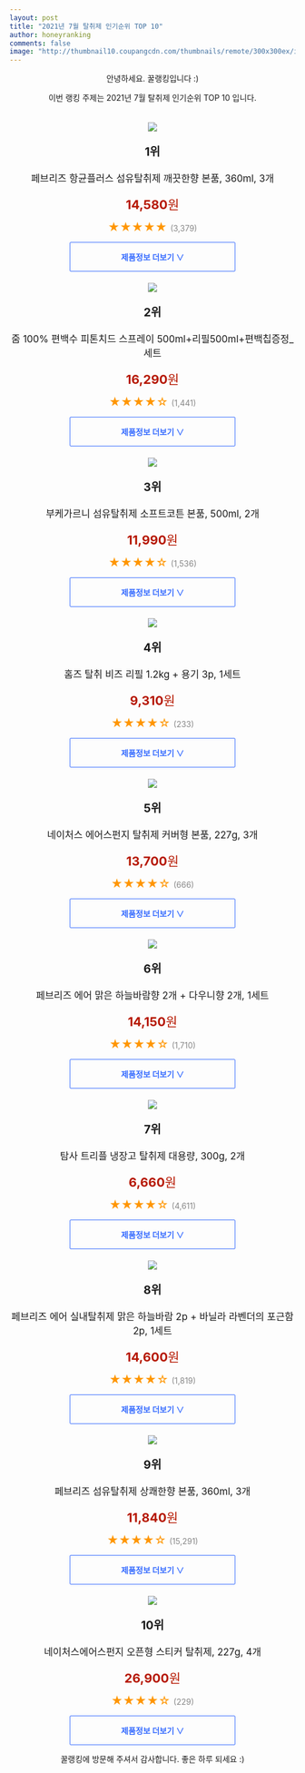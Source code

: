 ```yaml
--- 
layout: post 
title: "2021년 7월 탈취제 인기순위 TOP 10" 
author: honeyranking 
comments: false 
image: "http://thumbnail10.coupangcdn.com/thumbnails/remote/300x300ex/image/retail/images/679082361340816-e042ce1e-8171-4b2a-aec5-72625494881d.jpg" 
--- 
```

<p style="text-align: center;">안녕하세요. 꿀랭킹입니다 :)</p> <p style="text-align: center;">이번 랭킹 주제는 2021년 7월 탈취제 인기순위 TOP 10 입니다.</p><center><img src="http://thumbnail10.coupangcdn.com/thumbnails/remote/300x300ex/image/retail/images/679082361340816-e042ce1e-8171-4b2a-aec5-72625494881d.jpg" style="margin-top:20px" /></center> <p style="text-align: center; font-size: 20px"><b>1위</b></p> <p style="text-align: center; font-size: 17px">페브리즈 항균플러스 섬유탈취제 깨끗한향 본품, 360ml, 3개</p> <p style="text-align: center;"><span style="color: #b61800; font-size: 22px;"><b>14,580</b>원</span></p> <p style="text-align: center;"><span style="color: #ff9600; font-size: 20px;">★★★★★ </span><span style="color: #878787;">(3,379)</span></p> <center><a href="https://coupa.ng/b39wyu"> <div style="font-size: 14px; display: inline-block; padding: 15px 90px; color: #346aff; border-radius: 2px; border: 1px solid #346aff; cursor: pointer;"><b>제품정보 더보기 &or;</b></div> </a></center><center><img src="http://thumbnail10.coupangcdn.com/thumbnails/remote/300x300ex/image/retail/images/254965182220329-e9dfd870-186b-4334-a513-b0bfa6297e54.jpg" style="margin-top:20px" /></center> <p style="text-align: center; font-size: 20px"><b>2위</b></p> <p style="text-align: center; font-size: 17px">줌 100% 편백수 피톤치드 스프레이 500ml+리필500ml+편백칩증정_세트</p> <p style="text-align: center;"><span style="color: #b61800; font-size: 22px;"><b>16,290</b>원</span></p> <p style="text-align: center;"><span style="color: #ff9600; font-size: 20px;">★★★★☆ </span><span style="color: #878787;">(1,441)</span></p> <center><a href="https://coupa.ng/b39wyx"> <div style="font-size: 14px; display: inline-block; padding: 15px 90px; color: #346aff; border-radius: 2px; border: 1px solid #346aff; cursor: pointer;"><b>제품정보 더보기 &or;</b></div> </a></center><center><img src="http://thumbnail9.coupangcdn.com/thumbnails/remote/300x300ex/image/retail/images/3097352260994-cb3212bc-91d3-430c-82ea-4fa8923582bd.jpg" style="margin-top:20px" /></center> <p style="text-align: center; font-size: 20px"><b>3위</b></p> <p style="text-align: center; font-size: 17px">부케가르니 섬유탈취제 소프트코튼 본품, 500ml, 2개</p> <p style="text-align: center;"><span style="color: #b61800; font-size: 22px;"><b>11,990</b>원</span></p> <p style="text-align: center;"><span style="color: #ff9600; font-size: 20px;">★★★★☆ </span><span style="color: #878787;">(1,536)</span></p> <center><a href="https://coupa.ng/b39wyA"> <div style="font-size: 14px; display: inline-block; padding: 15px 90px; color: #346aff; border-radius: 2px; border: 1px solid #346aff; cursor: pointer;"><b>제품정보 더보기 &or;</b></div> </a></center><center><img src="http://thumbnail8.coupangcdn.com/thumbnails/remote/300x300ex/image/retail/images/2020/05/21/13/8/808da25c-cb61-41be-9a11-65fb82e728ae.jpg" style="margin-top:20px" /></center> <p style="text-align: center; font-size: 20px"><b>4위</b></p> <p style="text-align: center; font-size: 17px">홈즈 탈취 비즈 리필 1.2kg + 용기 3p, 1세트</p> <p style="text-align: center;"><span style="color: #b61800; font-size: 22px;"><b>9,310</b>원</span></p> <p style="text-align: center;"><span style="color: #ff9600; font-size: 20px;">★★★★☆ </span><span style="color: #878787;">(233)</span></p> <center><a href="https://coupa.ng/b39wyD"> <div style="font-size: 14px; display: inline-block; padding: 15px 90px; color: #346aff; border-radius: 2px; border: 1px solid #346aff; cursor: pointer;"><b>제품정보 더보기 &or;</b></div> </a></center><center><img src="http://thumbnail10.coupangcdn.com/thumbnails/remote/300x300ex/image/retail/images/322078699349040-5e57bdf1-6439-4e22-ba22-cc49d43a6be5.jpg" style="margin-top:20px" /></center> <p style="text-align: center; font-size: 20px"><b>5위</b></p> <p style="text-align: center; font-size: 17px">네이처스 에어스펀지 탈취제 커버형 본품, 227g, 3개</p> <p style="text-align: center;"><span style="color: #b61800; font-size: 22px;"><b>13,700</b>원</span></p> <p style="text-align: center;"><span style="color: #ff9600; font-size: 20px;">★★★★☆ </span><span style="color: #878787;">(666)</span></p> <center><a href="https://coupa.ng/b39wyI"> <div style="font-size: 14px; display: inline-block; padding: 15px 90px; color: #346aff; border-radius: 2px; border: 1px solid #346aff; cursor: pointer;"><b>제품정보 더보기 &or;</b></div> </a></center><center><img src="http://thumbnail10.coupangcdn.com/thumbnails/remote/300x300ex/image/product/image/vendoritem/2019/08/12/4200192379/e55533df-9e62-43c4-b9b1-c14409bac81a.jpg" style="margin-top:20px" /></center> <p style="text-align: center; font-size: 20px"><b>6위</b></p> <p style="text-align: center; font-size: 17px">페브리즈 에어 맑은 하늘바람향 2개 + 다우니향 2개, 1세트</p> <p style="text-align: center;"><span style="color: #b61800; font-size: 22px;"><b>14,150</b>원</span></p> <p style="text-align: center;"><span style="color: #ff9600; font-size: 20px;">★★★★☆ </span><span style="color: #878787;">(1,710)</span></p> <center><a href="https://coupa.ng/b39wyL"> <div style="font-size: 14px; display: inline-block; padding: 15px 90px; color: #346aff; border-radius: 2px; border: 1px solid #346aff; cursor: pointer;"><b>제품정보 더보기 &or;</b></div> </a></center><center><img src="http://thumbnail6.coupangcdn.com/thumbnails/remote/300x300ex/image/retail/images/92031025005392-610ff48a-aac9-40e1-800e-06c59305e596.jpg" style="margin-top:20px" /></center> <p style="text-align: center; font-size: 20px"><b>7위</b></p> <p style="text-align: center; font-size: 17px">탐사 트리플 냉장고 탈취제 대용량, 300g, 2개</p> <p style="text-align: center;"><span style="color: #b61800; font-size: 22px;"><b>6,660</b>원</span></p> <p style="text-align: center;"><span style="color: #ff9600; font-size: 20px;">★★★★☆ </span><span style="color: #878787;">(4,611)</span></p> <center><a href="https://coupa.ng/b39wyN"> <div style="font-size: 14px; display: inline-block; padding: 15px 90px; color: #346aff; border-radius: 2px; border: 1px solid #346aff; cursor: pointer;"><b>제품정보 더보기 &or;</b></div> </a></center><center><img src="http://thumbnail6.coupangcdn.com/thumbnails/remote/300x300ex/image/product/image/vendoritem/2019/08/12/4187645414/66be1a6d-960a-487c-b50d-a8c9b7bc29ca.jpg" style="margin-top:20px" /></center> <p style="text-align: center; font-size: 20px"><b>8위</b></p> <p style="text-align: center; font-size: 17px">페브리즈 에어 실내탈취제 맑은 하늘바람 2p + 바닐라 라벤더의 포근함 2p, 1세트</p> <p style="text-align: center;"><span style="color: #b61800; font-size: 22px;"><b>14,600</b>원</span></p> <p style="text-align: center;"><span style="color: #ff9600; font-size: 20px;">★★★★☆ </span><span style="color: #878787;">(1,819)</span></p> <center><a href="https://coupa.ng/b39wyO"> <div style="font-size: 14px; display: inline-block; padding: 15px 90px; color: #346aff; border-radius: 2px; border: 1px solid #346aff; cursor: pointer;"><b>제품정보 더보기 &or;</b></div> </a></center><center><img src="http://thumbnail9.coupangcdn.com/thumbnails/remote/300x300ex/image/retail/images/34207004171277-123ded90-ed20-4078-b665-732d46cbcfcd.jpg" style="margin-top:20px" /></center> <p style="text-align: center; font-size: 20px"><b>9위</b></p> <p style="text-align: center; font-size: 17px">페브리즈 섬유탈취제 상쾌한향 본품, 360ml, 3개</p> <p style="text-align: center;"><span style="color: #b61800; font-size: 22px;"><b>11,840</b>원</span></p> <p style="text-align: center;"><span style="color: #ff9600; font-size: 20px;">★★★★☆ </span><span style="color: #878787;">(15,291)</span></p> <center><a href="https://coupa.ng/b39wyR"> <div style="font-size: 14px; display: inline-block; padding: 15px 90px; color: #346aff; border-radius: 2px; border: 1px solid #346aff; cursor: pointer;"><b>제품정보 더보기 &or;</b></div> </a></center><center><img src="http://thumbnail9.coupangcdn.com/thumbnails/remote/300x300ex/image/retail/images/321797646498969-bbc9db71-4e08-4691-a11e-efd00e0415cc.jpg" style="margin-top:20px" /></center> <p style="text-align: center; font-size: 20px"><b>10위</b></p> <p style="text-align: center; font-size: 17px">네이처스에어스펀지 오픈형 스티커 탈취제, 227g, 4개</p> <p style="text-align: center;"><span style="color: #b61800; font-size: 22px;"><b>26,900</b>원</span></p> <p style="text-align: center;"><span style="color: #ff9600; font-size: 20px;">★★★★☆ </span><span style="color: #878787;">(229)</span></p> <center><a href="https://coupa.ng/b39wyS"> <div style="font-size: 14px; display: inline-block; padding: 15px 90px; color: #346aff; border-radius: 2px; border: 1px solid #346aff; cursor: pointer;"><b>제품정보 더보기 &or;</b></div> </a></center> <p style="text-align: center;">꿀랭킹에 방문해 주셔서 감사합니다. 좋은 하루 되세요 :)</p>
